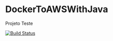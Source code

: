 # DockerToAWSWithJava
Projeto Teste

[![Build Status](https://travis-ci.org/tlribeiro/DockerToAWSWithJava.svg?branch=master)](https://travis-ci.org/tlribeiro/DockerToAWSWithJava)
